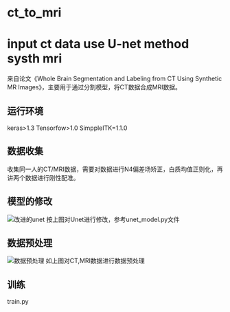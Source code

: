 # ct_to_mri
# input ct data use  U-net method systh mri
来自论文《Whole Brain Segmentation and Labeling from CT Using Synthetic MR Images》，主要用于通过分割模型，将CT数据合成MRI数据。

## 运行环境
   keras>1.3
   Tensorfow>1.0
   SimppleITK=1.1.0
## 数据收集
收集同一人的CT/MRI数据，需要对数据进行N4偏差场矫正，白质均值正则化，再讲两个数据进行刚性配准。

## 模型的修改
![改进的unet](https://github.com/zoukai214/CT-Synthetic-MR-Images/modifi_unet.png)
按上图对Unet进行修改，参考unet_model.py文件

## 数据预处理
![数据预处理](https://github.com/zoukai214/CT-Synthetic-MR-Images/preprocession.png)
如上图对CT,MRI数据进行数据预处理
## 训练
train.py
